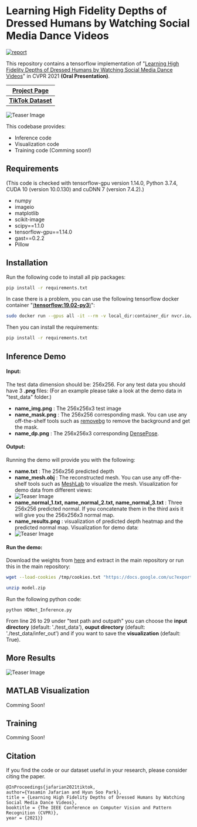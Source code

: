 # Learning High Fidelity Depths of Dressed Humans by Watching Social Media Dance Videos

[![report](https://img.shields.io/badge/arxiv-report-red)](https://arxiv.org/abs/2103.03319)

This repository contains a tensorflow implementation of "[Learning High Fidelity Depths of Dressed Humans by Watching Social Media Dance Videos](https://arxiv.org/abs/2103.03319)" in CVPR 2021 **(Oral Presentation)**.

| [**Project Page**](https://www.yasamin.page/hdnet_tiktok)  | 
| ------------- | 
| [**TikTok Dataset**](https://www.yasamin.page/hdnet_tiktok#h.jr9ifesshn7v) | 


![Teaser Image](https://github.com/yasaminjafarian/HDNet_TikTok/blob/main/figures/TikTok1.gif)

This codebase provides: 
- Inference code          
- Visualization code      
- Training code           (Comming soon!)

## Requirements
(This code is checked with tensorflow-gpu version 1.14.0, Python 3.7.4, CUDA 10 (version 10.0.130) and cuDNN 7 (version 7.4.2).)
- numpy
- imageio
- matplotlib
- scikit-image
- scipy==1.1.0
- tensorflow-gpu==1.14.0
- gast==0.2.2
- Pillow

## Installation

Run the following code to install all pip packages:
```sh
pip install -r requirements.txt 
```
In case there is a problem, you can use the following tensorflow docker container "[(**tensorflow:19.02-py3**)](https://docs.nvidia.com/deeplearning/frameworks/tensorflow-release-notes/running.html)":
```sh
sudo docker run --gpus all -it --rm -v local_dir:container_dir nvcr.io/nvidia/tensorflow:19.02-py3
```
Then you can install the requirements:
```sh
pip install -r requirements.txt 
```
## Inference Demo

#### Input:
The test data dimension should be: 256x256. For any test data you should have 3 **.png** files: (For an example please take a look at the demo data in "test_data" folder.)
- **name_img.png**  : The 256x256x3 test image 
- **name_mask.png** : The 256x256 corresponding mask. You can use any off-the-shelf tools such as [removebg](https://www.remove.bg/) to remove the background and get the mask. 
- **name_dp.png**   : The 256x256x3 corresponding [DensePose](http://densepose.org/). 

#### Output:
Running the demo will provide you with the following:
- **name.txt**  : The 256x256 predicted depth
- **name_mesh.obj** : The reconstructed mesh. You can use any off-the-shelf tools such as [MeshLab](https://www.meshlab.net/) to visualize the mesh. Visualization for demo data from different views:
- ![Teaser Image](https://github.com/yasaminjafarian/HDNet_TikTok/blob/main/figures/mesh2.png)
- **name_normal_1.txt, name_normal_2.txt, name_normal_3.txt**   : Three 256x256 predicted normal. If you concatenate them in the third axis it will give you the 256x256x3 normal map.
- **name_results.png**  : visualization of predicted depth heatmap and the predicted normal map. Visualization for demo data:
- ![Teaser Image](https://github.com/yasaminjafarian/HDNet_TikTok/blob/main/figures/0043_results.png)

#### Run the demo:
Download the weights from [here](https://drive.google.com/file/d/1UOHkmwcWpwt9r11VzOCa_CVamwHVaobV/view?usp=sharing) and extract in the main repository or run this in the main repository:
```sh
wget --load-cookies /tmp/cookies.txt "https://docs.google.com/uc?export=download&confirm=$(wget --quiet --save-cookies /tmp/cookies.txt --keep-session-cookies --no-check-certificate 'https://docs.google.com/uc?export=download&id=1UOHkmwcWpwt9r11VzOCa_CVamwHVaobV' -O- | sed -rn 's/.*confirm=([0-9A-Za-z_]+).*/\1\n/p')&id=1UOHkmwcWpwt9r11VzOCa_CVamwHVaobV" -O model.zip && rm -rf /tmp/cookies.txt

unzip model.zip
```
Run the following python code:
```
python HDNet_Inference.py
```
From line 26 to 29 under "test path and outpath" you can choose the **input directory** (default: './test_data'), **ouput directory** (default: './test_data/infer_out') and if you want to save the **visualization** (default: True).

## More Results
![Teaser Image](https://github.com/yasaminjafarian/HDNet_TikTok/blob/main/figures/TikTok2.gif)

## MATLAB Visualization
Comming Soon!

## Training
Comming Soon!

## Citation
If you find the code or our dataset useful in your research, please consider citing the paper.

```
@InProceedings{jafarian2021tiktok,
author={Yasamin Jafarian and Hyun Soo Park},
title = {Learning High Fidelity Depths of Dressed Humans by Watching Social Media Dance Videos},
booktitle = {The IEEE Conference on Computer Vision and Pattern Recognition (CVPR)},
year = {2021}}
```
